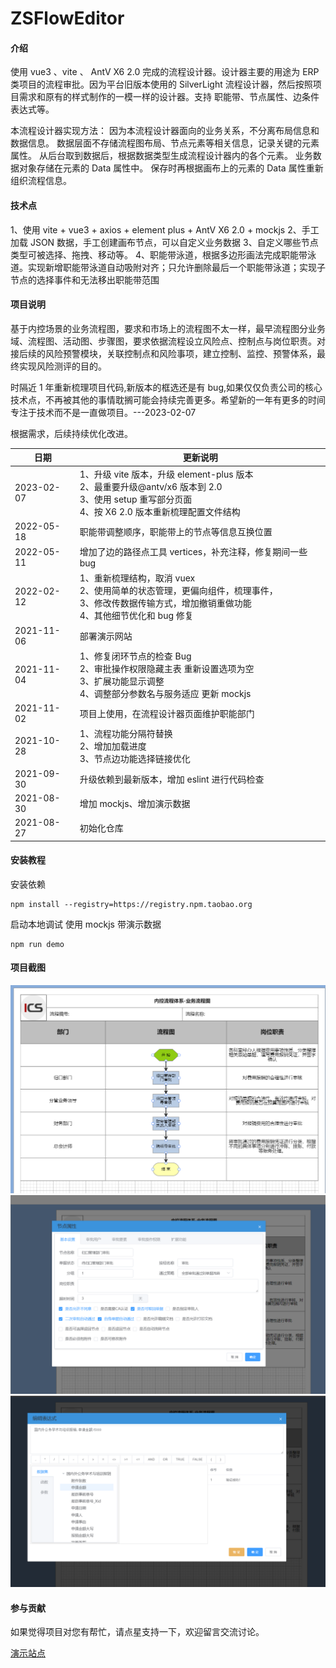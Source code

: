 # ZSFlowEditor

#### 介绍

使用 vue3 、vite 、 AntV X6 2.0 完成的流程设计器。设计器主要的用途为 ERP 类项目的流程审批。因为平台旧版本使用的 SilverLight 流程设计器，然后按照项目需求和原有的样式制作的一模一样的设计器。支持 职能带、节点属性、边条件表达式等。

本流程设计器实现方法：
因为本流程设计器面向的业务关系，不分离布局信息和数据信息。
数据层面不存储流程图布局、节点元素等相关信息，记录关键的元素属性。
从后台取到数据后，根据数据类型生成流程设计器内的各个元素。
业务数据对象存储在元素的 Data 属性中。
保存时再根据画布上的元素的 Data 属性重新组织流程信息。

#### 技术点

1、使用 vite + vue3 + axios + element plus + AntV X6 2.0 + mockjs
2、手工加载 JSON 数据，手工创建画布节点，可以自定义业务数据
3、自定义哪些节点类型可被选择、拖拽、移动等。
4、职能带泳道，根据多边形画法完成职能带泳道。实现新增职能带泳道自动吸附对齐；只允许删除最后一个职能带泳道；实现子节点的选择事件和无法移出职能带范围

#### 项目说明

基于内控场景的业务流程图，要求和市场上的流程图不太一样，最早流程图分业务域、流程图、活动图、步骤图，要求依据流程设立风险点、控制点与岗位职责。对接后续的风险预警模块，关联控制点和风险事项，建立控制、监控、预警体系，最终实现风险测评的目的。

时隔近 1 年重新梳理项目代码,新版本的框选还是有 bug,如果仅仅负责公司的核心技术点，不再被其他的事情耽搁可能会持续完善更多。希望新的一年有更多的时间专注于技术而不是一直做项目。---2023-02-07

根据需求，后续持续优化改进。

| 日期       | 更新说明                                                                                                                                                 |
| ---------- | -------------------------------------------------------------------------------------------------------------------------------------------------------- |
| 2023-02-07 | 1、升级 vite 版本，升级 element-plus 版本<br/>2、最重要升级@antv/x6 版本到 2.0<br/> 3、使用 setup 重写部分页面<br/>4、按 X6 2.0 版本重新梳理配置文件结构 |
| 2022-05-18 | 职能带调整顺序，职能带上的节点等信息互换位置                                                                                                             |
| 2022-05-11 | 增加了边的路径点工具 vertices，补充注释，修复期间一些 bug                                                                                                |
| 2022-02-12 | 1、重新梳理结构，取消 vuex <br/>2、使用简单的状态管理，更偏向组件，梳理事件，<br/>3、修改传数据传输方式，增加撤销重做功能<br/>4、其他细节优化和 bug 修复 |
| 2021-11-06 | 部署演示网站                                                                                                                                             |
| 2021-11-04 | 1、修复闭环节点的检查 Bug <br/>2、审批操作权限隐藏主表 重新设置选项为空 <br/>3、扩展功能显示调整 <br/>4、调整部分参数名与服务适应 更新 mockjs            |
| 2021-11-02 | 项目上使用，在流程设计器页面维护职能部门                                                                                                                 |
| 2021-10-28 | 1、流程功能分隔符替换 <br/>2、增加加载进度 <br/>3、节点边功能选择链接优化                                                                                |
| 2021-09-30 | 升级依赖到最新版本，增加 eslint 进行代码检查                                                                                                             |
| 2021-08-30 | 增加 mockjs、增加演示数据                                                                                                                                |
| 2021-08-27 | 初始化仓库                                                                                                                                               |

#### 安装教程

安装依赖

```shell
npm install --registry=https://registry.npm.taobao.org
```

启动本地调试 使用 mockjs 带演示数据

```shell
npm run demo
```

#### 项目截图

![Image text](./images/1.png)
![Image text](./images/2.png)
![Image text](./images/3.png)

#### 参与贡献

如果觉得项目对您有帮忙，请点星支持一下，欢迎留言交流讨论。

[演示站点](http://flow.qyuit.com)
